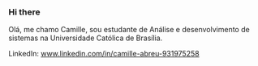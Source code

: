 ### Hi there

Olá, me chamo Camille, sou estudante de Análise e desenvolvimento de sistemas na Universidade Católica de Brasília.

LinkedIn: www.linkedin.com/in/camille-abreu-931975258
